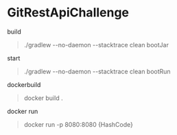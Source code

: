 # GitRestApiChallenge
build
> ./gradlew --no-daemon --stacktrace clean bootJar

start 
> ./gradlew --no-daemon --stacktrace clean bootRun

dockerbuild
> docker build .

docker run
> docker run -p 8080:8080 {HashCode}
